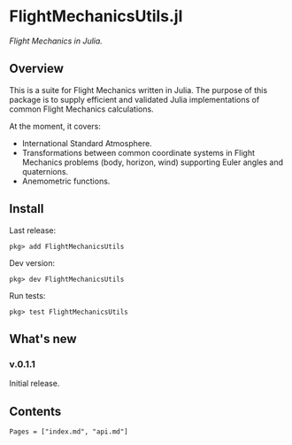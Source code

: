 # FlightMechanicsUtils.jl

*Flight Mechanics in Julia.*

## Overview

This is a suite for Flight Mechanics written in Julia. The purpose of this package is to supply efficient and validated Julia implementations of common Flight Mechanics calculations.

At the moment, it covers:

- International Standard Atmosphere.
- Transformations between common coordinate systems in Flight Mechanics problems (body, horizon, wind) supporting Euler angles and quaternions.
- Anemometric functions.

## Install

Last release:

`pkg> add FlightMechanicsUtils`

Dev version:

`pkg> dev FlightMechanicsUtils`

Run tests:

`pkg> test FlightMechanicsUtils`

## What's new

### v.0.1.1

Initial release.

## Contents

```@contents
Pages = ["index.md", "api.md"]
```
